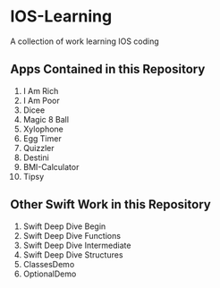 # IOS-Learning
A collection of work learning IOS coding


## **Apps Contained in this Repository** 
  1. I Am Rich
  2. I Am Poor
  3. Dicee
  4. Magic 8 Ball
  5. Xylophone
  6. Egg Timer
  7. Quizzler
  8. Destini
  9. BMI-Calculator
  9. Tipsy
  
  
## **Other Swift Work in this Repository**
  1. Swift Deep Dive Begin
  2. Swift Deep Dive Functions
  3. Swift Deep Dive Intermediate
  4. Swift Deep Dive Structures
  5. ClassesDemo
  6. OptionalDemo
